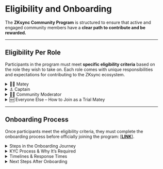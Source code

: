 # Eligibility and Onboarding

The **ZKsync Community Program** is structured to ensure that active and engaged community members have a **clear path to contribute and be rewarded.**

***

## Eligibility Per Role

Participants in the program must meet **specific eligibility criteria** based on the role they wish to take on. Each role comes with unique responsibilities and expectations for contributing to the ZKsync ecosystem.

<details>

<summary>🏴‍☠️ Matey</summary>

#### **Eligibility Criteria:**

• Active in the ZKsync Discord and community for at least one month.

• Demonstrated engagement through meaningful contributions (e.g., participation in campaigns, onboarding new users, supporting discussions).

• Must be nominated and endorsed by two Captains.

• Must hold the Verified Level 2 role on Discord.

#### **Evaluation & Renewal:**

• Matey roles are monthly-renewed, with no limit on consecutive terms.

• If performance expectations are not met for one month, a probation period begins, and no rewards are distributed.

• Failure to meet expectations for two consecutive months results in the revocation of the Matey role.

• Every two months, the 10 lowest-performing Mateys will have their role revoked. They may reapply after a minimum two-month break.

</details>

<details>

<summary>⚓️ Captain</summary>

#### **Eligibility Criteria:**

• Must have held the Matey role for at least three consecutive months.

• Proven track record of leadership and community engagement.

• Must be nominated and endorsed by at least two Captains or Discord Admins.

#### **Evaluation & Renewal:**

• Captain roles are monthly-renewed, with no limit on consecutive terms.

• If performance expectations are not met for one month, a probation period begins with no rewards distributed.

• Failure to meet expectations for two consecutive months results in a demotion back to the Matey role.

</details>

<details>

<summary>🧑‍🚒 Community Moderator</summary>

#### **Eligibility Criteria:**

• Candidates apply through a dedicated form.

• Must demonstrate deep knowledge of ZKsync and its ecosystem, assessed by Discord Admins.

• Must meet one of the following conditions:\
1\. Be a Captain with at least three months of experience in the role.\
2\. Be a current Community Moderator with less than two consecutive terms.

#### **Evaluation & Renewal:**

• Community Moderators serve six-month terms.

• Eligible for a maximum of two consecutive terms (must skip at least a term after two terms).

• Immediate removal for serious violations; feedback may be provided before removal.

</details>

<details>

<summary>🆕 Everyone Else – How to Join as a Trial Matey</summary>

If you're not currently a Moderator, Captain, or Matey, you can still participate in the ZKsync Community Program by applying for a **Trial Matey** role.

**To be eligible for Trial Matey status:**

* 🔹 **Be active in the ZKsync community for at least one month**, including participation on Discord, supporting other members, and engaging in ecosystem initiatives.
* 🔹 **Demonstrate consistent helpfulness and a positive attitude**, aligned with the ZK Credo and Community Code of Conduct.
* 🔹 **Submit the onboarding form** \[[LINK](https://gitcoin.notion.site/1adf3309710d8024bbf3e1ec06762a83?pvs=105)] to express your interest in joining the program.

**Important Notes:**

* The **Trial Matey** role is **specific to participation in the Community Program** and allows you to be considered for monthly rewards like other roles.
* If your participation falls below expectations, the **Trial role may be revoked** at any time during the program cycle.
* You can become an **official Matey** following the [**Matey eligibility criteria**](eligibility-and-onboarding.md#matey).

</details>

***

## Onboarding Process

Once participants meet the eligibility criteria, they must complete the onboarding process before officially joining the program:  \[[**LINK**](https://gitcoin.notion.site/1adf3309710d8024bbf3e1ec06762a83?pvs=105)].

<details>

<summary>Steps in the Onboarding Journey</summary>

1\. Application Submission – Participants fill out the official onboarding form to express interest  \[[LINK](https://gitcoin.notion.site/1adf3309710d8024bbf3e1ec06762a83?pvs=105)].

2\. Eligibility Review – Gitcoin evaluates applications based on engagement history and community contributions.

3\. Approval & Role Assignment – Once approved, participants receive their designated role and access to structured activities.

</details>

<details>

<summary>KYC Process &#x26; Why It’s Required</summary>

• All participants eligible to receive rewards must complete a Know Your Customer (KYC) verification as part of the onboarding process.

• KYC is necessary to ensure fair and transparent distribution of rewards and compliance with regulations.

• Details on the specific KYC requirements and verification steps will be provided during onboarding.

</details>

<details>

<summary>Timelines &#x26; Response Times</summary>

• **Application Review Period:** Gitcoin will review all submitted applications and determine eligibility by the first day of the following month.

• **KYC Completion**: At the end of each month, participants selected to receive rewards will be required to complete KYC verification. Those eligible will receive an email with instructions to begin the process.

</details>

<details>

<summary>Next Steps After Onboarding</summary>

###

Once onboarded, participants can:

✔ Join dedicated [ZKsync Discord Server channels](https://join.zksync.dev/).

✔ Join Squads to collaborate on governance, security, onboarding, and events.

✔ Engage in community discussions and help onboard new users.

✔ Participate in campaigns and structured activities to contribute meaningfully.

✔ Track and report their contributions using the self-reporting form to qualify for rewards.

</details>
